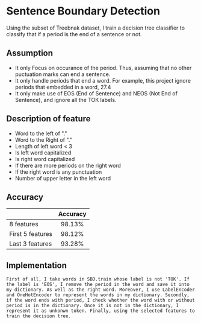 # Sentence Boundary Detection
Using the subset of Treebnak dataset, I train a decision tree classifier to classify that if a period is the end of a sentence or not.

## Assumption
* It only Focus on occurance of the period. Thus, assuming that no other puctuation marks can end a sentence.
* It only handle periods that end a word. For example, this project ignore periods that embedded in a word, 27.4
* It only make use of EOS (End of Sentence) and NEOS (Not End of Sentence), and ignore all the TOK labels.

## Description of feature
* Word to the left of "."
* Word to the Right of "."
* Length of left word < 3
* Is left word capitalized
* Is right word capitalized
* If there are more periods on the right word
* If the right word is any punctuation
* Number of upper letter in the left word

## Accuracy
|                  | Accuracy  |
| ---------------- |:---------:|
| 8 features       | 98.13%    |
| First 5 features | 98.12%    |
| Last 3 features  | 93.28%    |

## Implementation
	First of all, I take words in SBD.train whose label is not 'TOK'. If the label is 'EOS', I remove the period in the word and save it into my dictionary. As well as the right word. Moreover, I use LabelEncoder and OneHotEncoder to represent the words in my dictionary. Secondly, if the word ends with period, I check whether the word with or without period is in the dictionary. Once it is not in the dictionary, I represent it as unkonwn token. Finally, using the selected features to train the decision tree.